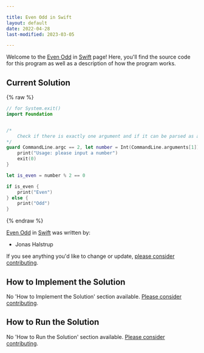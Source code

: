 ```yaml
---

title: Even Odd in Swift
layout: default
date: 2022-04-28
last-modified: 2023-03-05

---
```


Welcome to the [Even Odd](https://sampleprograms.io/projects/even-odd) in [Swift](https://sampleprograms.io/languages/swift) page! Here, you'll find the source code for this program as well as a description of how the program works.

## Current Solution

{% raw %}

```swift
// for System.exit()
import Foundation


/*
    Check if there is exactly one argument and if it can be parsed as an integer
*/
guard CommandLine.argc == 2, let number = Int(CommandLine.arguments[1]) else {
    print("Usage: please input a number")
    exit(0)
}

let is_even = number % 2 == 0

if is_even {
    print("Even")
} else {
    print("Odd")
}
```

{% endraw %}

[Even Odd](https://sampleprograms.io/projects/even-odd) in [Swift](https://sampleprograms.io/languages/swift) was written by:

- Jonas Halstrup

If you see anything you'd like to change or update, [please consider contributing](https://github.com/TheRenegadeCoder/sample-programs).

## How to Implement the Solution

No 'How to Implement the Solution' section available. [Please consider contributing](https://github.com/TheRenegadeCoder/sample-programs-website).

## How to Run the Solution

No 'How to Run the Solution' section available. [Please consider contributing](https://github.com/TheRenegadeCoder/sample-programs-website).